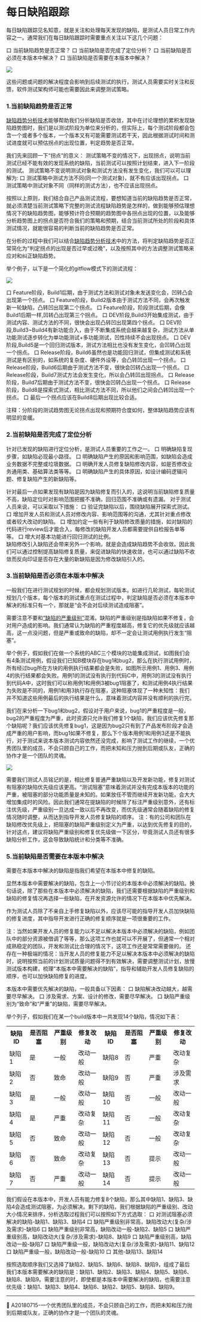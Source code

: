 # 每日缺陷跟踪

每日缺陷跟踪见名知意，就是关注和处理每天发现的缺陷，是测试人员日常工作内容之一。通常我们在每日缺陷跟踪时需要重点关注以下这几个问题：

口  当前缺陷趋势是否正常？
口  当前缺陷是否完成了定位分析？
口  当前缺陷是否必须在本版本中解决？
口  当前缺陷是否需要在本版本中解决？

![](../resFiles/r2/每日缺陷跟踪需要关注的问题.jpg)

这些问题或问题的解决程度会影响到后续测试的执行，测试人员需要实时关注和反馈，软件测试架构师可能也需要因此来调整测试策略。



### 1.当前缺陷趋势是否正常

[缺陷趋势分析技术](books/缺陷趋势分析.md)能够帮助我们分析缺陷是否收敛，其中在讨论理想的累积发现缺陷趋势图时，我们是以测试阶段为单位来分析的，但实际上，每个测试阶段都会包含一个或者多个版本，一个版本又有可能需要测试若干天，因此根据测试时间和测试进度就可以预估拐点的出现位置，判定趋势是否正常。

我们先来回顾一下“拐点”的意义：
测试策略不变的情况下，出现拐点，说明当前测试已经不能有效的发现系统的缺陷，当前测试可以按照计划结束，进入下一阶段的测试。
测试策略不变说明测试对象和测试方法没有发生变化，我们可以可以理解为:
口  测试策略中测试方法不同(同一个测试对象)，就不有应该出现拐点。
口  测试策略中测试对象不同（同样的测试方法），也不应该出现拐点。

按照以上原则，我们结合自己产品测试流程，要想知道当前的缺陷趋势是否正常，就必须清楚当前测试策略下完整的测试流程缺陷趋势是怎样的，做到能够预估理想情况下的缺陷趋势图，能够预计符合预期的趋势图中各拐点出现的位置，以及能够分析趋势图上的拐点是否符合我们的策略和预期，结合当前测试所处的阶段和具体测试情况，就能很容易的判断当前的缺陷趋势是否正常。

在分析的过程中我们可以结合[缺陷趋势分析技术](books/缺陷趋势分析.md)中的方法，将判定缺陷趋势是否正常简化为“判定拐点的出现是否过早或过晚”，以及按照其中的方法调整测试策略来应对和纠正缺陷趋势。

举个例子，以下是一个简化的gitflow模式下的测试流程：

![](../resFiles/r3/分阶段测试缺陷趋势图.jpg)

口  Feature阶段，Build1后期，由于测试方法和测试对象未发送变化会，凹转凸会出现第一个拐点。
口  Feature阶段，Build2版本由于测试方法不同，会再次触发新一轮缺陷，凸转凹出现第二个拐点。
口  Feature阶段，阶段测试后期，会像Build1后期一样,凹转凸出现第三个拐点。
口  DEV阶段,Build3开始集成测试，由于测试内容、测试方法的不同，很快会出现凸转凹出现第四个拐点。
口  DEV阶段,Build3~Build4有新功能合入，由于不断集成系统会越来越复杂，测试方法从单功能测试逐步转化为单功能测试+多功能测试，凹性持续不会出现拐点。
口  DEV阶段,Build5是一个回归测试版本，测试方法相比也没有发生变化，会凹转凸出现一个拐点。
口  Release阶段，Build6虽然也是功能回归测试，但集成测试和系统测试是有区别的，如系统的复杂度、硬件外设等，会凸转凹出现一个拐点。
口  Release阶段，Build6后期由于测试方法不变，很快会凹转凸出现一个拐点。
口  Release阶段，Build7测试方法会发生变化，所以会凸转凹出现拐点。
口  Release阶段，Build7后期由于测试方法不变，很快会凹转凸出现一个拐点。
口  Release阶段，Build8是探索式测试，相比测试方法不同，所以他们之间会凸转凹出现一个拐点。
口  最后一个拐点应该在Build8后期出现比较合适。

注释：分阶段的测试趋势图无论拐点出现和预期符合度如何，整体缺陷趋势应该有明显的变缓。

### 2.当前缺陷是否完成了定位分析

针对已发现的缺陷进行定位分析，是测试人员重要的工作之一。
口  明确缺陷复现步骤，如缺陷必现最小路径。
口  明确缺陷产生的原因和影响范围，如缺陷会造成业务数据不完整或垃圾数据。
口  明确开发人员修复缺陷修改内容，如是否修改业务通用类、基础算法类等等。
口  明确缺陷产生的具体原因，如设计编码逻辑问题、修复缺陷产生的新缺陷等。

针对最后一点如果发现有缺陷是因为缺陷修复而引入的，这说明当前缺陷修复质量不高，缺陷定位时对影响范围把握不准确，回归范围不准确或有遗漏。
对于测试人员来说，可以采取以下措施：
口  验证完缺陷以后，围绕缺陷展开探索式测试。
口  增加开发人员和测试人员对修改内容、影响范围等的沟通，尤其针对重点修改或者较大改动的缺陷。
口  增加约定一些有利于缺陷修改质量的措施，如对缺陷的代码进行review后才能合入，每修改的缺陷开发人员都需要提供自检报告单等等。
口  增大对基本功能进行回归测试的比例。   
 缺陷修改引入缺陷还会带来另外一个影响，就是会造成缺陷趋势不会收敛。因此我们可以通过控制提高缺陷修复质量，来促进缺陷的快速收敛，也可以通过缺陷不收敛而反向印证是否存在大量的新缺陷是因为修改缺陷引入的。



### 3.当前缺陷是否必须在本版本中解决

一般我们在进行测试规划的时候，都会规划测试版本。如进行几轮测试，每轮测试规划几个版本，每个版本的测试重点在测试过程中，判定缺陷是否必须在本版本中解决的标准只有一个，那就是“会不会对后续测试造成阻塞”。

需要注意不要和[“缺陷的严重级别”](books/测试基础定义-缺陷严重级别定义.md)混淆。缺陷的严重级别是指缺陷如果不修复，会对用户造成的影响。我们通常认为缺陷的严重程度越高，修复它的优先级就应该越高，这一点没问题，但是严重或致命的缺陷，却不一定会让测试用例执行发生“阻塞”。

举个例子，假如我们在做一个系统的ABC三个模块的功能集成测试，如图我们会有4条测试用例，假设我们已知B模块存在bug1和bug2，那么在执行测试用例时，所有经过bug所在方块的用例执行结果都会是失败，如图所示用例1、用例3、用例4的执行结果都会失败。用例1的测试没有执行到代码C中，用例3的测试没有执行到代码A中，这时我们可以称用例1和用例3被bug1阻塞了，和测试用例4执行结果为失败是不同的，用例1和用3执行存在阻塞，这种阻塞体现了一种未知性：我们并不知道这些用例最后的执行结果是什么，意味着测试内容并没有顺利的执行完。

我们在来分析一下bug1和bug2，假设对于用户来说，bug1的严重程度是一般，bug2的严重程度为严重，此时资源只允许我们修复1个缺陷，我们应该优先修复那个缺陷呢？我们应该优先修复bug1，这是因为bug2只有到了产品发布阶段才会造成严重的用户影响，而bug1如果不修复，那么下个版本用例1和用例3还是不能执行，对于测试来说本版本测试内容依然还没完成，影响了测试工作的继续，一个优秀团队里的成员，不会只顾自己的工作，而把未知和压力抛到后期或队友，正确的协作才是一个团队的灵魂。

![](../resFiles/r2/缺陷优先级.jpg)

需要我们测试人员铭记的是，相比修复普通严重缺陷以及开发新功能，修复对测试有阻塞的缺陷优先级应该更高。“测试阻塞”意味着测试并没有完成本版本的功能的严重，被阻塞的部分功能质量是未知的。如果放任不管而继续开发新功能，会大大增加集成时的风险。因此我们通常在提缺陷的时候除了标注严重级别意外，还有标注优先级，严重级别一旦达成一致以后不再改变，而优先级通常会随着缺陷的修复情况随时调整，从而达到指导开发人员修复缺陷的顺序。
注：有的公司和团队在缺陷修改优先级上，把阻塞的缺陷严重级别定义为严重，以达到优先修复的目的，针对这点，建议将缺陷严重级别和修复优先级做一下区分，毕竟测试人员还有很多缺陷分析工作，这会导致缺陷统计和分类等不准确。

### 5.当前缺陷是否需要在本版本中解决

需要在本版本中解决的缺陷是指我们希望在本版本中修复的缺陷。

显然本版本中需要解决的缺陷，包含上一小节讨论的本版本中必须解决的缺陷。换句话说，除了那些在本版本中必须解决的缺陷，我们还需要根据缺陷的严重级别和缺陷的修复情况再选择一些缺陷，在开发资源允许的情况下在本版本中优先解决。

作为测试人员除了不亲自上手修复缺陷以外，应该尽可能的指导开发人员加快缺陷的修复进度，其中指导开发进行正确的修复顺序就是一项很重要的工作。

注：当然如果开发人员的修复能力以不足以解决本版本中必须解决的缺陷，例如团队中的部分资源被借调了等等，那么这项工作也就可以不开展了，但通常一个相对成熟稳定的团队，开发和测试比合理的情况下，这项工作还是常常需要做的。 还存在一种极端的情况：当开发人员的修复能力不足以解决本版本中必须解决的缺陷时，说明按照当前的计划测试质量问题得不到有效解决，需要调整测试计划，放慢测试版本构建，梳理“本版本中需要解决的缺陷”，指导和辅助开发人员修复缺陷的顺序，也可以加快缺陷修复的进度。

本版本中需要优先解决的缺陷，一般具备以下因素：
口  缺陷解决改动越大，越需要尽早解决。
口  涉及需求、方案、设计的修改，需要尽早解决。
口  缺陷严重级别为“致命”和“严重”的缺陷，需要尽早解决。

举个列子，假如我们在某一个build版本中一共发现14个缺陷，情况如下表：
<table>
	<tr>
		<th>缺陷ID</th>
		<th>是否阻塞</th>
		<th>严重级别</th>
		<th>修复改动</th>
		<th>缺陷ID</th>
		<th>是否阻塞</th>
		<th>严重级别</th>
		<th>修复改动</th>
	</tr>
	<tr>
		<td>缺陷1</td>
		<td>是</td>
		<td>一般</td>
		<td>改动一般</td>
		<td>缺陷8</td>
		<td>否</td>
		<td>严重</td>
		<td>改动复杂</td>
	</tr>
	<tr>
		<td>缺陷2</td>
		<td>否</td>
		<td>致命</td>
		<td>改动一般</td>
		<td>缺陷9</td>
		<td>否</td>
		<td>严重</td>
		<td>涉及需求</td>
	</tr>
	<tr>
		<td>缺陷3</td>
		<td>是</td>
		<td>一般</td>
		<td>改动一般</td>
		<td>缺陷10</td>
		<td>否</td>
		<td>一般</td>
		<td>改动一般</td>
	</tr>
	<tr>
		<td>缺陷4</td>
		<td>是</td>
		<td>严重</td>
		<td>改动复杂</td>
		<td>缺陷11</td>
		<td>否</td>
		<td>一般</td>
		<td>改动复杂</td>
	</tr>
	<tr>
		<td>缺陷5</td>
		<td>否</td>
		<td>致命</td>
		<td>改动一般</td>
		<td>缺陷12</td>
		<td>否</td>
		<td>一般</td>
		<td>改动复杂</td>
	</tr>
	<tr>
		<td>缺陷6</td>
		<td>否</td>
		<td>致命</td>
		<td>改动复杂</td>
		<td>缺陷13</td>
		<td>否</td>
		<td>提示</td>
		<td>改动一般</td>
	</tr>
	<tr>
		<td>缺陷7</td>
		<td>否</td>
		<td>严重</td>
		<td>改动一般</td>
		<td>缺陷14</td>
		<td>否</td>
		<td>提示</td>
		<td>改动一般</td>
	</tr>
</table>
我们假设在本版本中，开发人员有能力修复8个缺陷，那么其中缺陷1、缺陷3、缺陷4会造成测试阻塞，为必须解决。剩下的缺陷，我们根据缺陷的严重级别、改动大小情况来排序，分析选取过程我们可以按照如下方式选取：
口  对测试阻塞必须解决的缺陷-缺陷1、缺陷3、缺陷4
口  缺陷严重级别非常高，缺陷改动大(复杂/涉及需求)-缺陷6
口  缺陷严重级别非常高，缺陷改动一般-缺陷2、缺陷5
口  缺陷严重级别高，缺陷改动大(复杂/涉及需求)-缺陷8、缺陷9
口  缺陷严重级别高，缺陷改动一般-缺陷7
口  缺陷严重级一般，缺陷改动大(复杂/涉及需求)-缺陷11、缺陷12
口  缺陷严重级一般，缺陷改动一般-缺陷10
口  其他-缺陷13、缺陷14

按照选取顺序我们又选择了缺陷2、缺陷5、缺陷6、缺陷8、缺陷9，组成了最后我们本版本需要解决的缺陷是：缺陷1、缺陷2、缺陷3、缺陷4、缺陷5、缺陷6、缺陷8、缺陷9。需要注意的时，即使都是本版本中需要解决的缺陷，也需要注意优先级：缺陷1、缺陷3、缺陷4、缺陷6、缺陷2、缺陷5、缺陷8、缺陷9。

* * *
:bell: A20180715-一个优秀团队里的成员，不会只顾自己的工作，而把未知和压力抛到后期或队友，正确的协作才是一个团队的灵魂。
